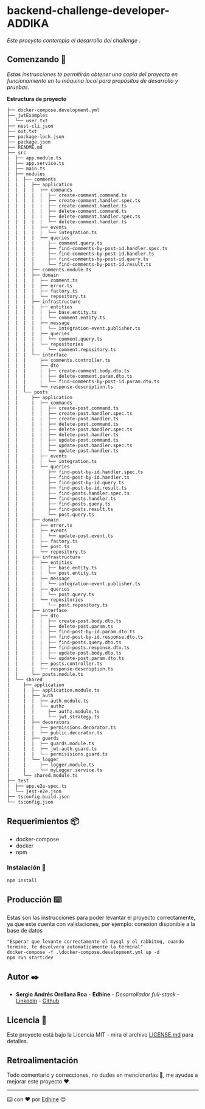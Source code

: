 # backend-challenge-developer-ADDIKA

_Este proeycto contempla el desarrollo del challenge ._

## Comenzando 🚀

_Estas instrucciones te permitirán obtener una copia del proyecto en funcionamiento en tu máquina local para propósitos de desarrollo y pruebas._

**Estructura de proyecto**

```
├── docker-compose.development.yml
├── jwtExamples
|  └── user.txt
├── nest-cli.json
├── out.txt
├── package-lock.json
├── package.json
├── README.md
├── src
|  ├── app.module.ts
|  ├── app.service.ts
|  ├── main.ts
|  ├── modules
|  |  ├── comments
|  |  |  ├── application
|  |  |  |  ├── commands
|  |  |  |  |  ├── create-comment.command.ts
|  |  |  |  |  ├── create-comment.handler.spec.ts
|  |  |  |  |  ├── create-comment.handler.ts
|  |  |  |  |  ├── delete-comment.command.ts
|  |  |  |  |  ├── delete-comment.handler.spec.ts
|  |  |  |  |  └── delete-comment.handler.ts
|  |  |  |  ├── events
|  |  |  |  |  └── integration.ts
|  |  |  |  └── queries
|  |  |  |     ├── comment.query.ts
|  |  |  |     ├── find-comments-by-post-id.handler.spec.ts
|  |  |  |     ├── find-comments-by-post-id.handler.ts
|  |  |  |     ├── find-comments-by-post-id.query.ts
|  |  |  |     └── find-comments-by-post-id.result.ts
|  |  |  ├── comments.module.ts
|  |  |  ├── domain
|  |  |  |  ├── comment.ts
|  |  |  |  ├── error.ts
|  |  |  |  ├── factory.ts
|  |  |  |  └── repository.ts
|  |  |  ├── infrastructure
|  |  |  |  ├── entities
|  |  |  |  |  ├── base.entity.ts
|  |  |  |  |  └── comment.entity.ts
|  |  |  |  ├── message
|  |  |  |  |  └── integration-event.publisher.ts
|  |  |  |  ├── queries
|  |  |  |  |  └── comment.query.ts
|  |  |  |  └── repositories
|  |  |  |     └── comment.repository.ts
|  |  |  └── interface
|  |  |     ├── comments.controller.ts
|  |  |     ├── dto
|  |  |     |  ├── create-comment.body.dto.ts
|  |  |     |  ├── delete-comment.param.dto.ts
|  |  |     |  └── find-comments-by-post-id.param.dto.ts
|  |  |     └── response-description.ts
|  |  └── posts
|  |     ├── application
|  |     |  ├── commands
|  |     |  |  ├── create-post.command.ts
|  |     |  |  ├── create-post.handler.spec.ts
|  |     |  |  ├── create-post.handler.ts
|  |     |  |  ├── delete-post.command.ts
|  |     |  |  ├── delete-post.handler.spec.ts
|  |     |  |  ├── delete-post.handler.ts
|  |     |  |  ├── update-post.command.ts
|  |     |  |  ├── update-post.handler.spec.ts
|  |     |  |  └── update-post.handler.ts
|  |     |  ├── events
|  |     |  |  └── integration.ts
|  |     |  └── queries
|  |     |     ├── find-post-by-id.handler.spec.ts
|  |     |     ├── find-post-by-id.handler.ts
|  |     |     ├── find-post-by-id.query.ts
|  |     |     ├── find-post-by-id.result.ts
|  |     |     ├── find-posts.handler.spec.ts
|  |     |     ├── find-posts.handler.ts
|  |     |     ├── find-posts.query.ts
|  |     |     ├── find-posts.result.ts
|  |     |     └── post.query.ts
|  |     ├── domain
|  |     |  ├── error.ts
|  |     |  ├── events
|  |     |  |  └── update-post.event.ts
|  |     |  ├── factory.ts
|  |     |  ├── post.ts
|  |     |  └── repository.ts
|  |     ├── infrastructure
|  |     |  ├── entities
|  |     |  |  ├── base.entity.ts
|  |     |  |  └── post.entity.ts
|  |     |  ├── message
|  |     |  |  └── integration-event.publisher.ts
|  |     |  ├── queries
|  |     |  |  └── post.query.ts
|  |     |  └── repositories
|  |     |     └── post.repository.ts
|  |     ├── interface
|  |     |  ├── dto
|  |     |  |  ├── create-post.body.dto.ts
|  |     |  |  ├── delete-post.param.ts
|  |     |  |  ├── find-post-by-id.param.dto.ts
|  |     |  |  ├── find-post-by-id.response.dto.ts
|  |     |  |  ├── find-posts.query.dto.ts
|  |     |  |  ├── find-posts.response.dto.ts
|  |     |  |  ├── update-post.body.dto.ts
|  |     |  |  └── update-post.param.dto.ts
|  |     |  ├── posts.controller.ts
|  |     |  └── response-description.ts
|  |     └── posts.module.ts
|  └── shared
|     ├── application
|     |  ├── application.module.ts
|     |  ├── auth
|     |  |  ├── auth.module.ts
|     |  |  └── authz
|     |  |     ├── authz.module.ts
|     |  |     └── jwt.strategy.ts
|     |  ├── decorators
|     |  |  ├── permissions.decorator.ts
|     |  |  └── public.decorator.ts
|     |  ├── guards
|     |  |  ├── guards.module.ts
|     |  |  ├── jwt-auth.guard.ts
|     |  |  └── permisisions.guard.ts
|     |  └── logger
|     |     ├── logger.module.ts
|     |     └── myLogger.service.ts
|     └── shared.module.ts
├── test
|  ├── app.e2e-spec.ts
|  └── jest-e2e.json
├── tsconfig.build.json
└── tsconfig.json
```

## Requerimientos 📦

* docker-compose
* docker
* npm

### Instalación 🔧

```
npm install
```

## Producción ⌨️

Estas son las instrucciones para poder levantar el proyecto correctamente, ya que este cuenta con validaciones, por ejemplo: conexion disponible a la base de datos

```
"Esperar que levante correctamente el mysql y el rabbitmq, cuando termine, te devolvera automaticamente la terminal"
docker-compose -f .\docker-compose.development.yml up -d
npm run start:dev
```

## Autor ✒️

* **Sergio Andrés Orellana Roa** - **Edhine** - *Desarrollador full-stack* - [Linkedin](https://www.linkedin.com/in/sergio-andres-orellana-roa/) - [Github](https://github.com/Edhine)

## Licencia 📄

Este proyecto está bajo la Licencia MIT - mira el archivo [LICENSE.md](LICENSE.md) para detalles.

## Retroalimentación

Todo comentario y correcciones, no dudes en mencionarlas 📢, me ayudas a mejorar este proyecto ❤.

---
⌨️ con ❤️ por [Edhine](https://github.com/Edhine) 😊
